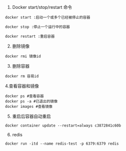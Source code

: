 1. Docker start/stop/restart 命令
```
docker start :启动一个或多个已经被停止的容器

docker stop :停止一个运行中的容器

docker restart :重启容器
```

2. 删除镜像
```
docker rmi 镜像id
```

3. 删除容器
```
docker rm 容易id
```

4.查看容器和镜像
```
docker ps #查看容器
docker ps -a #已退出的镜像
docker images #查看镜像
```

5. 重启后容器自动重启
```
docker container update --restart=always c3872841c60b
```

6. redis
```
docker run -itd --name redis-test -p 6379:6379 redis
```